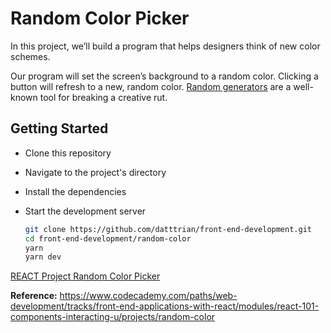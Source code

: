 # Random Color Picker

In this project, we’ll build a program that helps designers think of new color schemes.

Our program will set the screen’s background to a random color.  Clicking a button will refresh to a new, random color.  [Random generators](https://en.wikipedia.org/wiki/Oblique_Strategies) are a well-known tool for breaking a creative rut.

## Getting Started

- Clone this repository
- Navigate to the project's directory
- Install the dependencies
- Start the development server

   ``` bash
   git clone https://github.com/datttrian/front-end-development.git
   cd front-end-development/random-color
   yarn
   yarn dev
   ```

[REACT Project Random Color Picker](https://www.youtube.com/watch?v=tiH5WiA5I2E)

**Reference:** https://www.codecademy.com/paths/web-development/tracks/front-end-applications-with-react/modules/react-101-components-interacting-u/projects/random-color
